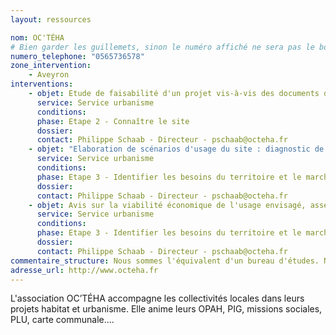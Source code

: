 ```yaml
---
layout: ressources

nom: OC'TÉHA
# Bien garder les guillemets, sinon le numéro affiché ne sera pas le bon
numero_telephone: "0565736578" 
zone_intervention: 
    - Aveyron
interventions:
    - objet: Etude de faisabilité d'un projet vis-à-vis des documents d'urbanisme. Evolution de ces documents si nécessaire.
      service: Service urbanisme
      conditions: 
      phase: Etape 2 - Connaître le site
      dossier: 
      contact: Philippe Schaab - Directeur - pschaab@octeha.fr
    - objet: "Elaboration de scénarios d'usage du site : diagnostic de la commune ou du territoire, sondage de la population, étude des besoins etc."
      service: Service urbanisme
      conditions: 
      phase: Etape 3 - Identifier les besoins du territoire et le marché
      dossier: 
      contact: Philippe Schaab - Directeur - pschaab@octeha.fr
    - objet: Avis sur la viabilité économique de l'usage envisagé, assez tôt pendant la définition du projet
      service: Service urbanisme
      conditions: 
      phase: Etape 3 - Identifier les besoins du territoire et le marché
      dossier: 
      contact: Philippe Schaab - Directeur - pschaab@octeha.fr
commentaire_structure: Nous sommes l'équivalent d'un bureau d'études. Nous intervenons sur étude puis devis ou en répondant à des appels d'offres.
adresse_url: http://www.octeha.fr
---
```


L'association OC’TÉHA accompagne les collectivités locales dans leurs projets habitat et urbanisme. 
Elle anime leurs OPAH, PIG, missions sociales, PLU, carte communale….
